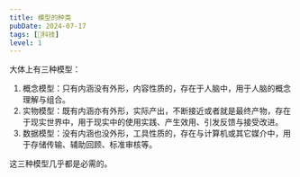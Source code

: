 ```yaml
---
title: 模型的种类
pubDate: 2024-07-17
tags: [🔭科技]
level: 1
---
```


大体上有三种模型：

1. 概念模型：只有内涵没有外形，内容性质的，存在于人脑中，用于人脑的概念理解与组合。
2. 实物模型：既有内涵亦有外形，实际产出，不断接近或者就是最终产物，存在于现实世界中，用于现实中的使用实践、产生效用、引发反馈与接受改进。
3. 数据模型：没有内涵也没外形，工具性质的，存在与计算机或其它媒介中，用于存储传输、辅助回顾、标准审核等。

这三种模型几乎都是必需的。
